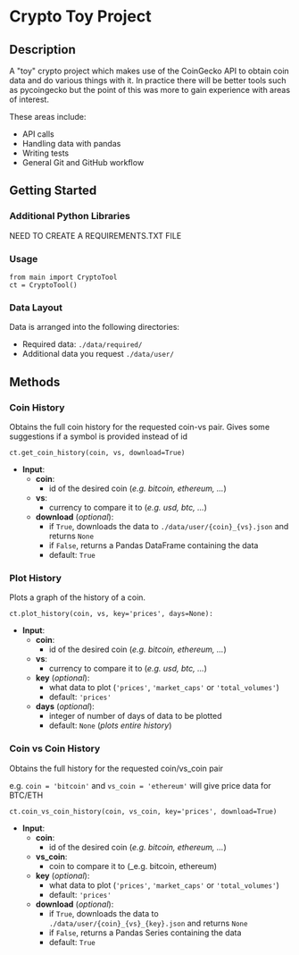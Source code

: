 # Crypto Toy Project

## Description

A "toy" crypto project which makes use of the CoinGecko API to obtain coin data and do various things with it. In practice there will be better tools such as pycoingecko but the point of this was more to gain experience with areas of interest.

These areas include:  
* API calls  
* Handling data with pandas  
* Writing tests  
* General Git and GitHub workflow  

## Getting Started

### Additional Python Libraries

NEED TO CREATE A REQUIREMENTS.TXT FILE 


### Usage


```
from main import CryptoTool
ct = CryptoTool()
```

### Data Layout
Data is arranged into the following directories:
* Required data: `./data/required/`
* Additional data you request `./data/user/`


## Methods
### Coin History
Obtains the full coin history for the requested coin-vs pair. Gives some suggestions if a symbol is provided instead of id
```
ct.get_coin_history(coin, vs, download=True)
```

- **Input**: 
  - **coin**: 
    - id of the desired coin (_e.g. bitcoin, ethereum, ..._)
  - **vs**: 
    - currency to compare it to (_e.g. usd, btc, ..._)
  - **download** (_optional_):     
    - if `True`, downloads the data to `./data/user/{coin}_{vs}.json` and returns `None`
    - if `False`, returns a Pandas DataFrame containing the data
    - default: `True`

  
### Plot History
Plots a graph of the history of a coin. 
```
ct.plot_history(coin, vs, key='prices', days=None):
```

- **Input**: 
  - **coin**: 
    - id of the desired coin (_e.g. bitcoin, ethereum, ..._)
  - **vs**: 
    - currency to compare it to (_e.g. usd, btc, ..._)
  - **key** (_optional_):     
    - what data to plot (`'prices'`, `'market_caps'` or `'total_volumes'`)
    - default: `'prices'`
  - **days** (_optional_):
    - integer of number of days of data to be plotted
    - default: `None` (_plots entire history_)


### Coin vs Coin History
Obtains the full history for the requested coin/vs_coin pair

e.g. `coin = 'bitcoin'` and `vs_coin = 'ethereum'` will give price data for BTC/ETH 
```
ct.coin_vs_coin_history(coin, vs_coin, key='prices', download=True)
```

- **Input**: 
  - **coin**: 
    - id of the desired coin (_e.g. bitcoin, ethereum, ..._)
  - **vs_coin**: 
    - coin to compare it to (_e.g. bitcoin, ethereum)
  - **key** (_optional_):     
    - what data to plot (`'prices'`, `'market_caps'` or `'total_volumes'`)
    - default: `'prices'`
  - **download** (_optional_):     
    - if `True`, downloads the data to `./data/user/{coin}_{vs}_{key}.json` and returns `None`
    - if `False`, returns a Pandas Series containing the data
    - default: `True`
   




